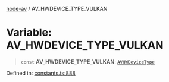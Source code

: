 [node-av](../globals.md) / AV\_HWDEVICE\_TYPE\_VULKAN

# Variable: AV\_HWDEVICE\_TYPE\_VULKAN

> `const` **AV\_HWDEVICE\_TYPE\_VULKAN**: [`AVHWDeviceType`](../type-aliases/AVHWDeviceType.md)

Defined in: [constants.ts:888](https://github.com/seydx/av/blob/f8631fc881b394300b1479f511d55cf1c370a87f/src/constants/constants.ts#L888)

